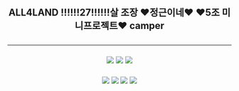 
<div align="center">
 <h2> ALL4LAND  !!!!!!27!!!!!!살 조장 ♥정근이네♥ ♥5조 미니프로젝트♥ camper<h2><hr>
<img src="https://img.shields.io/badge/JAVA-007396?style=for-the-badge&logo=java&logoColor=white"> <img src="https://img.shields.io/badge/Spring-6DB33F?style=for-the-badge&logo=Spring&logoColor=white"> <img src="https://img.shields.io/badge/javascript-F7DF1E?style=for-the-badge&logo=javascript&logoColor=black"> 

<img src="https://img.shields.io/badge/jsp-E34F26?style=for-the-badge&logo=jsp&logoColor=white"> <img src="https://img.shields.io/badge/css-1572B6?style=for-the-badge&logo=css3&logoColor=white"> <img src="https://img.shields.io/badge/postgresql-181717?style=for-the-badge&logo=postgresql&logoColor=white"> <img src="https://img.shields.io/badge/mybatis-808080?style=for-the-badge&logo=jpa&logoColor=black">
  </div>
